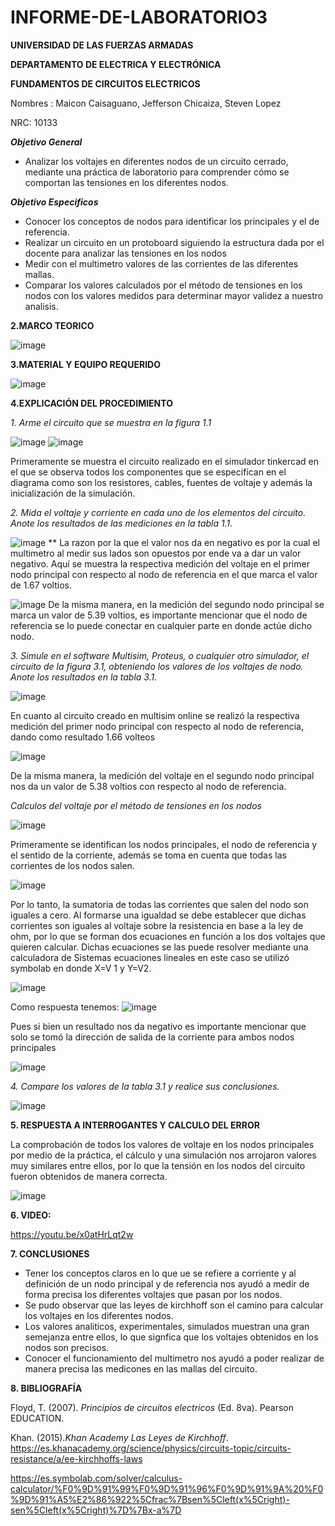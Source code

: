 # INFORME-DE-LABORATORIO3
**UNIVERSIDAD DE LAS FUERZAS ARMADAS**

**DEPARTAMENTO DE ELECTRICA Y ELECTRÓNICA**

**FUNDAMENTOS DE CIRCUITOS ELECTRICOS**

Nombres : Maicon Caisaguano, Jefferson Chicaiza, Steven Lopez 

NRC: 10133

***Objetivo General***

- Analizar los voltajes en diferentes nodos de un circuito cerrado, mediante una práctica de laboratorio para comprender cómo se comportan las tensiones en los diferentes nodos. 

***Objetivo Especificos***
- Conocer los conceptos de nodos para identificar los principales y el de referencia.
- Realizar un circuito en un protoboard siguiendo la estructura dada por el docente para analizar las tensiones en los nodos 
- Medir  con el multimetro valores de las corrientes de las diferentes mallas. 
- Comparar los valores calculados por el método de tensiones en los nodos con los valores medidos para  determinar mayor validez a nuestro analisis.

**2.MARCO TEORICO**

![image](https://user-images.githubusercontent.com/84757114/172504113-aada31e6-8fd8-4bac-816d-7d5f4555563c.png)

**3.MATERIAL Y EQUIPO REQUERIDO**

![image](https://user-images.githubusercontent.com/84757114/172429785-a1d269ac-652e-4092-af92-523cf2796da2.png)

**4.EXPLICACIÓN DEL PROCEDIMIENTO**

*1. Arme el circuito que se muestra en la figura 1.1*

![image](https://user-images.githubusercontent.com/84757114/172430286-77dcd4bd-fd87-467d-be1d-992f4a8728c3.png)
![image](https://user-images.githubusercontent.com/84757114/172437594-ef571a6c-7c24-4a67-b533-f16201efd05e.png)

Primeramente se muestra el circuito realizado en el simulador tinkercad en el que se observa todos los componentes que se especifican en el diagrama como son los resistores, cables, fuentes de voltaje  y además la inicialización de la simulación.    

*2. Mida el voltaje y corriente en cada uno de los elementos del circuito. Anote los resultados de las mediciones en la tabla 1.1.*

![image](https://user-images.githubusercontent.com/84757114/172437721-6ef51291-7ede-4aa1-991e-f8d124277ee7.png)
** La razon por la que el valor nos da en negativo es por la cual el multimetro al medir  sus lados son opuestos por ende va a dar un valor negativo.
Aquí se muestra la respectiva medición del voltaje en el primer nodo principal  con respecto al nodo de referencia en el que marca  el valor de 1.67 voltios. 


![image](https://user-images.githubusercontent.com/84757114/172437922-4901f847-e88f-47fe-ac67-befe273f3da7.png)
De la misma manera, en la medición del  segundo nodo principal se marca un valor de 5.39 voltios, es importante mencionar que el nodo de referencia se lo puede conectar en cualquier parte en donde actúe dicho nodo.

*3. Simule en el software Multisim, Proteus, o cualquier otro simulador, el circuito de la figura 3.1, obteniendo los valores de los voltajes de nodo. Anote los resultados en la tabla 3.1.*

![image](https://user-images.githubusercontent.com/84757114/172440338-6726437b-3c0c-4197-bcf5-0b7f130c439e.png)

En cuanto al circuito creado en multisim online se realizó la respectiva medición del primer nodo principal con respecto al nodo de referencia, dando como resultado 1.66 volteos 

![image](https://user-images.githubusercontent.com/84757114/172440628-23338a6e-9784-45bd-bcad-ce5ed4538335.png)

De la misma manera, la medición del voltaje en el  segundo nodo principal nos da un valor de 5.38 voltios con respecto al nodo de referencia.

*Calculos del voltaje por el método de tensiones en los nodos*

![image](https://user-images.githubusercontent.com/84757114/172441809-28715ca3-9bcd-4b8f-8cd0-40637d8df7f6.png)

Primeramente se identifican los nodos principales, el nodo de referencia y el sentido de la corriente, además se toma en cuenta que todas las corrientes de los nodos salen.    

![image](https://user-images.githubusercontent.com/84757114/172501505-fed80596-68f3-4956-98bc-967aad312c45.png)

Por lo tanto, la sumatoria de todas las corrientes que salen del nodo son iguales a cero. Al formarse una igualdad se debe establecer que dichas corrientes son iguales  al voltaje sobre la resistencia en base a la ley de ohm, por lo que se forman dos ecuaciones en función a los dos voltajes que quieren calcular. Dichas ecuaciones se las puede resolver mediante una calculadora de Sistemas ecuaciones lineales en este caso se utilizó symbolab en donde X=V 1 y Y=V2.

![image](https://user-images.githubusercontent.com/84757114/172502709-c02c2f15-b934-46a9-8b23-d0b8a1227e3c.png)

Como respuesta tenemos:
![image](https://user-images.githubusercontent.com/84757114/172502653-10ae2203-1bd3-45d4-bc11-2ccf5dc6da6c.png)

Pues si bien un resultado nos da negativo es importante mencionar que solo se tomó la  dirección de salida de la corriente para ambos nodos principales 

![image](https://user-images.githubusercontent.com/84757114/172502874-9a8cc516-693c-4e86-9fee-568cd4aba1a5.png)

*4. Compare los valores de la tabla 3.1 y realice sus conclusiones.*

![image](https://user-images.githubusercontent.com/84757114/172442135-2d27ea6d-e8b4-4f38-b981-797a496e2fd7.png)

**5. RESPUESTA A INTERROGANTES Y CALCULO DEL ERROR**

La comprobación de todos los valores de voltaje en los nodos principales por medio de la práctica, el cálculo y una simulación nos arrojaron valores muy similares entre ellos, por lo que la tensión en los nodos del circuito fueron obtenidos de manera correcta.

![image](https://user-images.githubusercontent.com/84757114/172503912-242d8978-edfa-4c37-9ca4-3f52a31b2ea1.png)

**6. VIDEO:**

https://youtu.be/x0atHrLqt2w

**7. CONCLUSIONES**
- Tener los conceptos claros en lo que ue se refiere a corriente y al definición de un nodo principal y de referencia nos ayudó a medir de forma precisa los diferentes voltajes que pasan por los nodos. 
- Se pudo observar que las leyes de kirchhoff son el camino para calcular los voltajes en los diferentes nodos. 
- Los valores analiticos, experimentales, simulados muestran una gran semejanza entre ellos, lo que signfica que los voltajes obtenidos en los nodos son precisos.
- Conocer el funcionamiento del multimetro nos ayudó a poder realizar de manera precisa las medicones en las mallas del circuito.

**8. BIBLIOGRAFÍA**

Floyd, T. (2007). *Principios de circuitos electricos* (Ed. 8va). Pearson EDUCATION.

Khan. (2015).*Khan Academy Las Leyes de Kirchhoff*. https://es.khanacademy.org/science/physics/circuits-topic/circuits-resistance/a/ee-kirchhoffs-laws

https://es.symbolab.com/solver/calculus-calculator/%F0%9D%91%99%F0%9D%91%96%F0%9D%91%9A%20%F0%9D%91%A5%E2%86%922%5Cfrac%7Bsen%5Cleft(x%5Cright)-sen%5Cleft(x%5Cright)%7D%7Bx-a%7D
